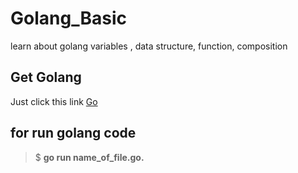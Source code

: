 # Golang_Basic
learn about golang variables , data structure, function, composition
## Get Golang
Just click this link [Go](https://golang.org/)
## for run golang code
> $ **go run name_of_file.go.**
